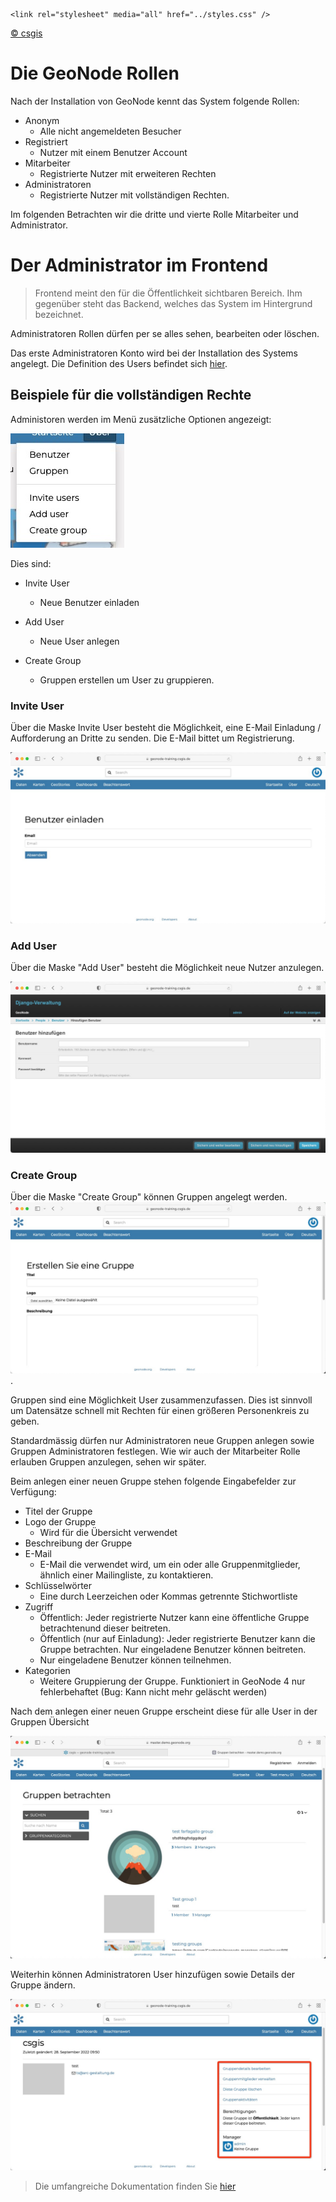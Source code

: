 <!-- the Menu -->
    <link rel="stylesheet" media="all" href="../styles.css" />
<div id="logo"><a href="https://csgis.de">© csgis</a></div>
<div id="menu"></div>
<div id="jumpMenu"></div>
<script src="../menu.js"></script>
<script src="../jumpmenu.js"></script>
<!-- the Menu -->


# Die GeoNode Rollen

Nach der Installation von GeoNode kennt das System folgende Rollen:

- Anonym
  - Alle nicht angemeldeten Besucher
- Registriert
  - Nutzer mit einem Benutzer Account
- Mitarbeiter
  - Registrierte Nutzer mit erweiteren Rechten
- Administratoren
  - Registrierte Nutzer mit vollständigen Rechten.

Im folgenden Betrachten wir die dritte und vierte Rolle Mitarbeiter und Administrator.

# Der Administrator im Frontend

> Frontend meint den für die Öffentlichkeit sichtbaren Bereich. Ihm gegenüber steht das Backend, welches das System im Hintergrund bezeichnet.

Administratoren Rollen dürfen per se alles sehen, bearbeiten oder löschen.

Das erste Administratoren Konto wird bei der Installation des Systems angelegt. Die Definition des Users befindet sich [hier](https://github.com/GeoNode/geonode/blob/master/.env#L107-L119).


## Beispiele für die vollständigen Rechte

Administoren werden im Menü zusätzliche Optionen angezeigt:

![admin_menu](images/admin-menu.jpeg)

Dies sind:

- Invite User
  - Neue Benutzer einladen

- Add User
  - Neue User anlegen
- Create Group
  - Gruppen erstellen um User zu gruppieren.

### Invite User
Über die Maske Invite User besteht die Möglichkeit, eine E-Mail Einladung / Aufforderung an Dritte zu senden. Die E-Mail bittet um Registrierung.

![Benutzer einladen](images/benutzer_einladen.jpeg)

### Add User

Über die Maske "Add User" besteht die Möglichkeit neue Nutzer anzulegen.

![Add User](images/add_user.jpeg)

### Create Group

Über die Maske "Create Group" können Gruppen angelegt werden.
![Create Group](images/create_group.jpeg).

Gruppen sind eine Möglichkeit User zusammenzufassen. Dies ist sinnvoll um Datensätze schnell mit Rechten für einen größeren Personenkreis zu geben.

Standardmässig dürfen nur Administratoren neue Gruppen anlegen sowie Gruppen Administratoren festlegen. Wie wir auch der Mitarbeiter Rolle erlauben Gruppen anzulegen, sehen wir später.

Beim anlegen einer neuen Gruppe stehen folgende Eingabefelder zur Verfügung:

- Titel der Gruppe
- Logo der Gruppe
  - Wird für die Übersicht verwendet
- Beschreibung der Gruppe
- E-Mail
  - E-Mail die verwendet wird, um ein oder alle Gruppenmitglieder, ähnlich einer Mailingliste, zu kontaktieren.
- Schlüsselwörter
  - Eine durch Leerzeichen oder Kommas getrennte Stichwortliste
- Zugriff
  - Öffentlich: Jeder registrierte Nutzer kann eine öffentliche Gruppe betrachtenund dieser beitreten. 
  - Öffentlich (nur auf Einladung): Jeder registrierte Benutzer kann die Gruppe betrachten. Nur eingeladene Benutzer können beitreten. 
  - Nur eingeladene Benutzer können teilnehmen.
- Kategorien
  - Weitere Gruppierung der Gruppe. Funktioniert in GeoNode 4 nur fehlerbehaftet (Bug: Kann nicht mehr geläscht werden) 
  
Nach dem anlegen einer neuen Gruppe erscheint diese für alle User in der Gruppen Übersicht

![View Groups](images/view_gropus.jpeg)

Weiterhin können Administratoren User hinzufügen sowie Details der Gruppe ändern.

![Manage Group](images/manage_groups.jpeg)

> Die umfangreiche Dokumentation finden Sie [hier](https://docs.geonode.org/en/master/admin/admin_panel/index.html?highlight=group#managing-a-group)